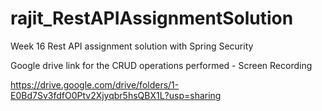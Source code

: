 # rajit_RestAPIAssignmentSolution
Week 16 Rest API assignment solution with Spring Security


Google drive link for the CRUD operations performed - Screen Recording 

https://drive.google.com/drive/folders/1-E0Bd7Sv3fdfO0Ptv2Xjyqbr5hsQBX1L?usp=sharing

